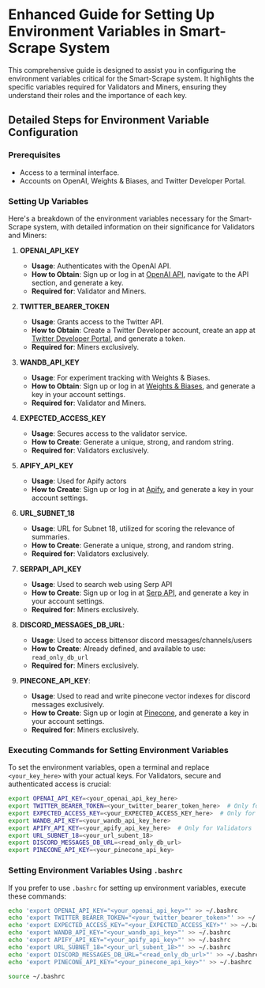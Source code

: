 # Enhanced Guide for Setting Up Environment Variables in Smart-Scrape System

This comprehensive guide is designed to assist you in configuring the environment variables critical for the Smart-Scrape system. It highlights the specific variables required for Validators and Miners, ensuring they understand their roles and the importance of each key.

## Detailed Steps for Environment Variable Configuration

### Prerequisites

- Access to a terminal interface.
- Accounts on OpenAI, Weights & Biases, and Twitter Developer Portal.

### Setting Up Variables

Here's a breakdown of the environment variables necessary for the Smart-Scrape system, with detailed information on their significance for Validators and Miners:

1. **OPENAI_API_KEY**

   - **Usage**: Authenticates with the OpenAI API.
   - **How to Obtain**: Sign up or log in at [OpenAI API](https://beta.openai.com/signup/), navigate to the API section, and generate a key.
   - **Required for**: Validator and Miners.

2. **TWITTER_BEARER_TOKEN**

   - **Usage**: Grants access to the Twitter API.
   - **How to Obtain**: Create a Twitter Developer account, create an app at [Twitter Developer Portal](https://developer.twitter.com/en/portal/dashboard), and generate a token.
   - **Required for**: Miners exclusively.

3. **WANDB_API_KEY**

   - **Usage**: For experiment tracking with Weights & Biases.
   - **How to Obtain**: Sign up or log in at [Weights & Biases](https://wandb.ai/), and generate a key in your account settings.
   - **Required for**: Validator and Miners.

4. **EXPECTED_ACCESS_KEY**

   - **Usage**: Secures access to the validator service.
   - **How to Create**: Generate a unique, strong, and random string.
   - **Required for**: Validators exclusively.

5. **APIFY_API_KEY**

   - **Usage**: Used for Apify actors
   - **How to Create**: Sign up or log in at [Apify](https://apify.com/), and generate a key in your account settings.

6. **URL_SUBNET_18**

   - **Usage**: URL for Subnet 18, utilized for scoring the relevance of summaries.
   - **How to Create**: Generate a unique, strong, and random string.
   - **Required for**: Validators exclusively.

7. **SERPAPI_API_KEY**
   - **Usage**: Used to search web using Serp API
   - **How to Create**: Sign up or log in at [Serp API](https://serpapi.com/), and generate a key in your account settings.
   - **Required for**: Miners exclusively.

8. **DISCORD_MESSAGES_DB_URL**:
   - **Usage**: Used to access bittensor discord messages/channels/users
   - **How to Create**: Already defined, and available to use: `read_only_db_url`
   - **Required for**: Miners exclusively.

9. **PINECONE_API_KEY**:
   - **Usage**: Used to read and write pinecone vector indexes for discord messages exclusively.
   - **How to Create**: Sign up or login at [Pinecone](http://pinecone.io/), and generate a key in your account settings.
   - **Required for**: Miners exclusively.

### Executing Commands for Setting Environment Variables

To set the environment variables, open a terminal and replace `<your_key_here>` with your actual keys. For Validators, secure and authenticated access is crucial:

```bash
export OPENAI_API_KEY=<your_openai_api_key_here>
export TWITTER_BEARER_TOKEN=<your_twitter_bearer_token_here>  # Only for Miners
export EXPECTED_ACCESS_KEY=<your_EXPECTED_ACCESS_KEY_here>  # Only for Validators
export WANDB_API_KEY=<your_wandb_api_key_here>
export APIFY_API_KEY=<your_apify_api_key_here>  # Only for Validators
export URL_SUBNET_18=<your_url_subent_18>
export DISCORD_MESSAGES_DB_URL=<read_only_db_url>
export PINECONE_API_KEY=<your_pinecone_api_key>
```

### Setting Environment Variables Using `.bashrc`

If you prefer to use `.bashrc` for setting up environment variables, execute these commands:

```bash
echo 'export OPENAI_API_KEY="<your_openai_api_key>"' >> ~/.bashrc
echo 'export TWITTER_BEARER_TOKEN="<your_twitter_bearer_token>"' >> ~/.bashrc  # Only for Miners
echo 'export EXPECTED_ACCESS_KEY="<your_EXPECTED_ACCESS_KEY>"' >> ~/.bashrc  # Only for Validators
echo 'export WANDB_API_KEY="<your_wandb_api_key>"' >> ~/.bashrc
echo 'export APIFY_API_KEY="<your_apify_api_key>"' >> ~/.bashrc
echo 'export URL_SUBNET_18="<your_url_subent_18>"' >> ~/.bashrc
echo 'export DISCORD_MESSAGES_DB_URL="<read_only_db_url>"' >> ~/.bashrc
echo 'export PINECONE_API_KEY="<your_pinecone_api_key>"' >> ~/.bashrc

source ~/.bashrc
```
